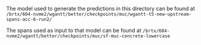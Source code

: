 The model used to generate the predictions in this directory can be found at `/brtx/604-nvme2/wgantt/better/checkpoints/muc/wgantt-t5-new-upstream-spans-acc-6-run2/`

The spans used as input to that model can be found at `/brtx/604-nvme2/wgantt/better/checkpoints/muc/sf-muc-concrete-lowercase`
